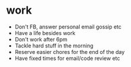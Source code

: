 # work
- Don't FB, answer personal email gossip etc
- Have a life besides work
- Don't work after 6pm
- Tackle hard stuff in the morning
- Reserve easier chores for the end of the day
- Have fixed times for email/code review etc
